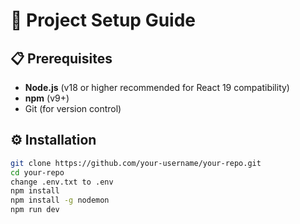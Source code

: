 # 🚀 Project Setup Guide

## 📋 Prerequisites
- **Node.js** (v18 or higher recommended for React 19 compatibility)
- **npm** (v9+)
- Git (for version control)

## ⚙️ Installation

```bash
git clone https://github.com/your-username/your-repo.git
cd your-repo
change .env.txt to .env
npm install
npm install -g nodemon
npm run dev
